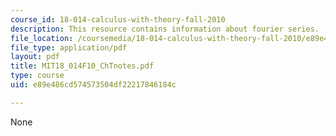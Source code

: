 ```yaml
---
course_id: 18-014-calculus-with-theory-fall-2010
description: This resource contains information about fourier series.
file_location: /coursemedia/18-014-calculus-with-theory-fall-2010/e89e486cd574573504df22217846184c_MIT18_014F10_ChTnotes.pdf
file_type: application/pdf
layout: pdf
title: MIT18_014F10_ChTnotes.pdf
type: course
uid: e89e486cd574573504df22217846184c

---
```

None